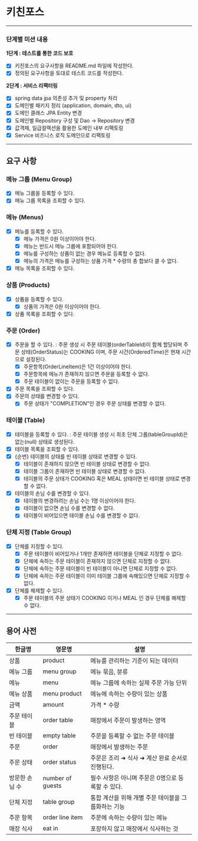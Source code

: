 # 키친포스
---
### 단계별 미션 내용
**1단계 : 테스트를 통한 코드 보호**
- [X] 키친포스의 요구사항을 README.md 파일에 작성한다.
- [X] 정의된 요구사항을 토대로 테스트 코드를 작성한다.
 
**2단계 : 서비스 리팩터링**
- [X] spring data jpa 의존성 추가 및 property 처리
- [X] 도메인별 패키지 정리 (application, domain, dto, ui)
- [X] 도메인 클래스 JPA Entity 변경
- [X] 도메인별 Repository 구성 및 Dao -> Repository 변경
- [X] 값객체, 일급컬랙션을 활용한 도메인 내부 리팩토링
- [X] Service 비즈니스 로직 도메인으로 리팩토링 

---
## 요구 사항
### 메뉴 그룹 (Menu Group)
- [X] 메뉴 그룹을 등록할 수 있다.
- [X] 메뉴 그룹 목록을 조회할 수 있다.

### 메뉴 (Menus)
- [X] 메뉴를 등록할 수 있다.
    - [X] 메뉴 가격은 0원 이상이어야 한다.
    - [X] 메뉴는 반드시 메뉴 그룹에 포함되어야 한다.
    - [X] 메뉴를 구성하는 상품이 없는 경우 메뉴로 등록할 수 없다.
    - [X] 메뉴의 가격은 메뉴를 구성하는 상품 가격 * 수량의 총 합보다 클 수 없다.
- [X] 메뉴 목록을 조회할 수 있다.

### 상품 (Products)
- [X] 상품을 등록할 수 있다.
  - [X] 상품의 가격은 0원 이상이어야 한다.
- [X] 상품 목록을 조회할 수 있다.

### 주문 (Order)
- [X] 주문을 할 수 있다.
  : 주문 생성 시 주문 테이블(orderTableId)이 함께 할당되며 주문 상태(OrderStatus)는 COOKING 이며, 주문 시간(OrderedTime)은 현재 시간으로 설정된다.  
  - [X] 주문항목(OrderLineItem)은 1건 이상이어야 한다.
  - [X] 주문항목에 메뉴가 존재하지 않으면 주문을 등록할 수 없다.
  - [X] 주문 테이블이 없이는 주문을 등록할 수 없다.
- [X] 주문 목록을 조회할 수 있다.
- [X] 주문의 상태를 변경할 수 있다.
  - [X] 주문 상태가 "COMPLETION"인 경우 주문 상태를 변경할 수 없다. 

### 테이블 (Table)
- [X] 테이블을 등록할 수 있다.
  : 주문 테이블 생성 시 최초 단체 그룹(tableGroupId)은 없는(null) 상태로 생성된다.
- [X] 테이블 목록을 조회할 수 있다.
- [X] {순번} 테이블의 상태를 빈 테이블 상태로 변경할 수 있다.
  - [X] 테이블이 존재하지 않으면 빈 테이블 상태로 변경할 수 없다.
  - [X] 테이블 그룹이 존재하면 빈 테이블 상태로 변경할 수 없다.
  - [X] 테이블의 주문 상태가 COOKING 혹은 MEAL 상태이면 빈 테이블 상태로 변경할 수 없다.
- [X] 테이블의 손님 수를 변경할 수 있다.
  - [X] 테이블의 변경하려는 손님 수는 1명 이상이어야 한다.
  - [X] 테이블이 없으면 손님 수를 변경할 수 없다. 
  - [X] 테이블이 비어있으면 테이블 손님 수를 변경할 수 없다.

### 단체 지정 (Table Group)
- [X] 단체를 지정할 수 있다.
  - [X] 주문 테이블이 비어있거나 1개만 존재하면 테이블을 단체로 지정할 수 없다.
  - [X] 단체에 속하는 주문 테이블이 존재하지 않으면 단체로 지정할 수 없다.
  - [X] 단체에 속하는 주문 테이블이 빈 테이블이 아니면 단체로 지정할 수 없다.
  - [X] 단체에 속하는 주문 테이블이 이미 테이블 그룹에 속해있으면 단체로 지정할 수 없다.
- [X] 단체를 해제할 수 있다.
  - [X] 주문 테이블의 주문 상태가 COOKING 이거나 MEAL 인 경우 단체를 해제할 수 없다.

---
## 용어 사전

| 한글명 | 영문명 | 설명 |
| --- | --- | --- |
| 상품 | product | 메뉴를 관리하는 기준이 되는 데이터 |
| 메뉴 그룹 | menu group | 메뉴 묶음, 분류 |
| 메뉴 | menu | 메뉴 그룹에 속하는 실제 주문 가능 단위 |
| 메뉴 상품 | menu product | 메뉴에 속하는 수량이 있는 상품 |
| 금액 | amount | 가격 * 수량 |
| 주문 테이블 | order table | 매장에서 주문이 발생하는 영역 |
| 빈 테이블 | empty table | 주문을 등록할 수 없는 주문 테이블 |
| 주문 | order | 매장에서 발생하는 주문 |
| 주문 상태 | order status | 주문은 조리 ➜ 식사 ➜ 계산 완료 순서로 진행된다. |
| 방문한 손님 수 | number of guests | 필수 사항은 아니며 주문은 0명으로 등록할 수 있다. |
| 단체 지정 | table group | 통합 계산을 위해 개별 주문 테이블을 그룹화하는 기능 |
| 주문 항목 | order line item | 주문에 속하는 수량이 있는 메뉴 |
| 매장 식사 | eat in | 포장하지 않고 매장에서 식사하는 것 |
